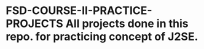 # FSD-COURSE-II-PRACTICE-PROJECTS  All projects done in this repo.  for practicing concept of J2SE.

